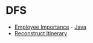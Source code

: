 # DFS

- [Employee Importance](#employee-importance) - [Java](./EmployeeImportance.java)
- [Reconstruct Itinerary](./ReconstructItinerary.java)
